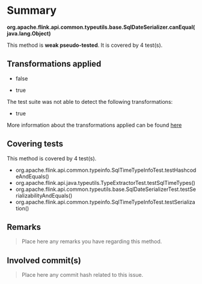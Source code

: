 # Summary
**org.apache.flink.api.common.typeutils.base.SqlDateSerializer.canEqual(java.lang.Object)**

This method is **weak pseudo-tested**.
It is covered by 4 test(s). 


## Transformations applied

- false

- true


The test suite was not able to detect the following transformations:
 * true 


More information about the transformations applied can be found [here](https://github.com/STAMP-project/pitest-descartes)

## Covering tests
This method is covered by 4 test(s).
* org.apache.flink.api.common.typeinfo.SqlTimeTypeInfoTest.testHashcodeAndEquals()
* org.apache.flink.api.java.typeutils.TypeExtractorTest.testSqlTimeTypes()
* org.apache.flink.api.common.typeutils.base.SqlDateSerializerTest.testSerializabilityAndEquals()
* org.apache.flink.api.common.typeinfo.SqlTimeTypeInfoTest.testSerialization()


## Remarks
> Place here any remarks you have regarding this method.

## Involved commit(s)

> Place here any commit hash related to this issue.
